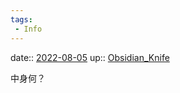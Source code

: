 ```yaml
---
tags:
 - Info
---
```


date:: [2022-08-05](../Daily_Note/2022-08-05.md)
up:: [Obsidian_Knife](../Bar/Novel/Nacaria/Obsidian_Knife.md)

中身何？